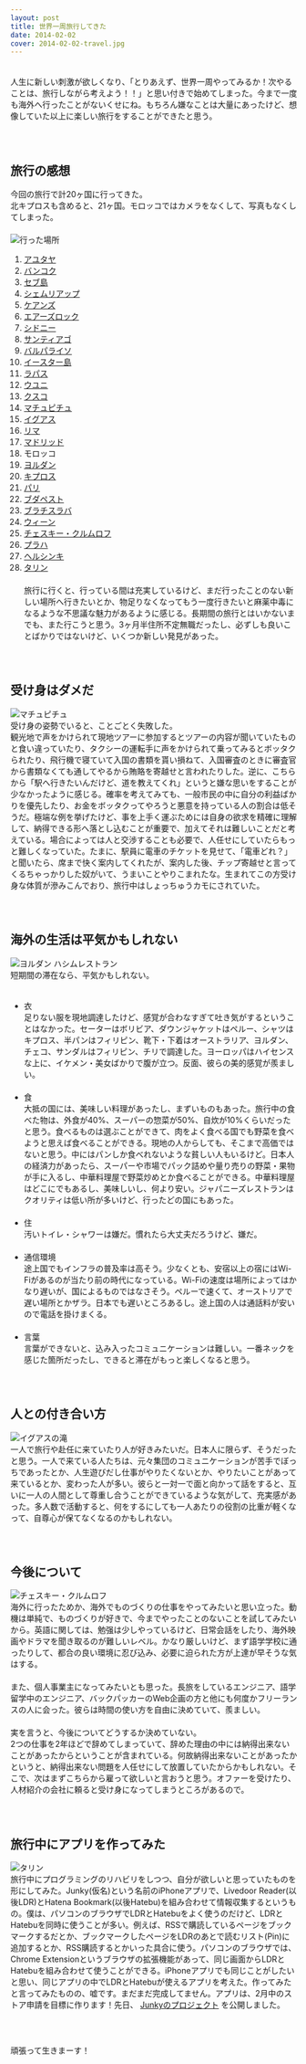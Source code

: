 ```yaml
---
layout: post
title: 世界一周旅行してきた
date: 2014-02-02
cover: 2014-02-02-travel.jpg
---
```

　  
人生に新しい刺激が欲しくなり、「とりあえず、世界一周やってみるか！次やることは、旅行しながら考えよう！！」と思い付きで始めてしまった。今まで一度も海外へ行ったことがないくせにね。もちろん嫌なことは大量にあったけど、想像していた以上に楽しい旅行をすることができたと思う。  
　  
　  
## 旅行の感想
今回の旅行で計20ヶ国に行ってきた。  
北キプロスも含めると、21ヶ国。モロッコではカメラをなくして、写真もなくしてしまった。  
　  
![行った場所](/images/2014-02-02-map.jpg)
　  
1. [アユタヤ](https://www.facebook.com/kenzan.hase/media_set?set=a.552620701457920.1073741829.100001299845318)  
2. [バンコク](https://www.facebook.com/kenzan.hase/media_set?set=a.552618338124823.1073741828.100001299845318)  
3. [セブ島](https://www.facebook.com/kenzan.hase/media_set?set=a.555411354512188.1073741830.100001299845318)  
4. [シェムリアップ](https://www.facebook.com/kenzan.hase/media_set?set=a.557560997630557.1073741831.100001299845318)  
5. [ケアンズ](https://www.facebook.com/kenzan.hase/media_set?set=a.561051290614861.1073741833.100001299845318)  
6. [エアーズロック](https://www.facebook.com/kenzan.hase/media_set?set=a.562741617112495.1073741834.100001299845318)  
7. [シドニー](https://www.facebook.com/kenzan.hase/media_set?set=a.565028893550434.1073741835.100001299845318)  
8. [サンティアゴ](https://www.facebook.com/kenzan.hase/media_set?set=a.567297439990246.1073741836.100001299845318)  
9. [バルパライソ](https://www.facebook.com/kenzan.hase/media_set?set=a.567304416656215.1073741837.100001299845318)  
10. [イースター島](https://www.facebook.com/kenzan.hase/media_set?set=a.569567583096565.1073741838.100001299845318)  
11. [ラパス](https://www.facebook.com/kenzan.hase/media_set?set=a.571981746188482.1073741840.100001299845318)  
12. [ウユニ](https://www.facebook.com/kenzan.hase/media_set?set=a.571989749521015.1073741841.100001299845318)  
13. [クスコ](https://www.facebook.com/kenzan.hase/media_set?set=a.573948675991789.1073741842.100001299845318)  
14. [マチュピチュ](https://www.facebook.com/kenzan.hase/media_set?set=a.573964282656895.1073741843.100001299845318)  
15. [イグアス](https://www.facebook.com/kenzan.hase/media_set?set=a.576491345737522.1073741844.100001299845318)  
16. [リマ](https://www.facebook.com/kenzan.hase/media_set?set=a.577805215606135.1073741845.100001299845318)  
17. [マドリッド](https://www.facebook.com/kenzan.hase/media_set?set=a.581759801877343.1073741846.100001299845318)  
18. モロッコ  
19. [ヨルダン](https://www.facebook.com/kenzan.hase/media_set?set=a.584373224949334.1073741848.100001299845318)  
20. [キプロス](https://www.facebook.com/kenzan.hase/media_set?set=a.585795571473766.1073741849.100001299845318)  
21. [パリ](https://www.facebook.com/kenzan.hase/media_set?set=a.588234964563160.1073741850.100001299845318)  
22. [ブダペスト](https://www.facebook.com/kenzan.hase/media_set?set=a.590302991023024.1073741851.100001299845318)  
23. [ブラチスラバ](https://www.facebook.com/kenzan.hase/media_set?set=a.591356007584389.1073741852.100001299845318)  
24. [ウィーン](https://www.facebook.com/kenzan.hase/media_set?set=a.591944620858861.1073741853.100001299845318)  
25. [チェスキー・クルムロフ](https://www.facebook.com/kenzan.hase/media_set?set=a.592885797431410.1073741854.100001299845318)  
26. [プラハ](https://www.facebook.com/kenzan.hase/media_set?set=a.594259973960659.1073741855.100001299845318)  
27. [ヘルシンキ](https://www.facebook.com/kenzan.hase/media_set?set=a.596232277096762.1073741856.100001299845318)  
28. [タリン](https://www.facebook.com/kenzan.hase/media_set?set=a.596877300365593.1073741857.100001299845318)  
　  
旅行に行くと、行っている間は充実しているけど、まだ行ったことのない新しい場所へ行きたいとか、物足りなくなってもう一度行きたいと麻薬中毒になるような不思議な魅力があるように感じる。長期間の旅行とはいかないまでも、また行こうと思う。3ヶ月半住所不定無職だったし、必ずしも良いことばかりではないけど、いくつか新しい発見があった。  
　  
　  
## 受け身はダメだ
![マチュピチュ](/images/2014-02-02-machu-picchu.jpg)
　  
受け身の姿勢でいると、ことごとく失敗した。  
観光地で声をかけられて現地ツアーに参加するとツアーの内容が聞いていたものと食い違っていたり、タクシーの運転手に声をかけられて乗ってみるとボッタクられたり、飛行機で寝ていて入国の書類を貰い損ねて、入国審査のときに審査官から書類なくても通してやるから賄賂を寄越せと言われたりした。逆に、こちらから「駅へ行きたいんだけど、道を教えてくれ」というと嫌な思いをすることが少なかったように感じる。確率を考えてみても、一般市民の中に自分の利益ばかりを優先したり、お金をボッタクってやろうと悪意を持っている人の割合は低そうだ。極端な例を挙げたけど、事を上手く運ぶためには自身の欲求を精確に理解して、納得できる形へ落とし込むことが重要で、加えてそれは難しいことだと考えている。場合によっては人と交渉することも必要で、人任せにしていたらもっと難しくなっていた。たまに、駅員に電車のチケットを見せて、「電車どれ？」と聞いたら、席まで快く案内してくれたが、案内した後、チップ寄越せと言ってくるちゃっかりした奴がいて、うまいことやりこまれたな。生まれてこの方受け身な体質が滲みこんでおり、旅行中はしょっちゅうカモにされていた。  
　  
　  
## 海外の生活は平気かもしれない
![ヨルダン ハシムレストラン](/images/2014-02-02-jordan.jpg)
　  
短期間の滞在なら、平気かもしれない。  
　  
* 衣  
足りない服を現地調達したけど、感覚が合わなすぎて吐き気がするということはなかった。セーターはボリビア、ダウンジャケットはペルー、シャツはキプロス、半パンはフィリピン、靴下・下着はオーストラリア、ヨルダン、チェコ、サンダルはフィリピン、チリで調達した。ヨーロッパはハイセンスな上に、イケメン・美女ばかりで腹が立つ。反面、彼らの美的感覚が羨ましい。  
　  
* 食  
大抵の国には、美味しい料理があったし、まずいものもあった。旅行中の食べた物は、外食が40%、スーパーの惣菜が50%、自炊が10%くらいだったと思う。食べるものは選ぶことができて、肉をよく食べる国でも野菜を食べようと思えば食べることができる。現地の人からしても、そこまで高価ではないと思う。中にはパンしか食べれないような貧しい人もいるけど。日本人の経済力があったら、スーパーや市場でパック詰めや量り売りの野菜・果物が手に入るし、中華料理屋で野菜炒めとか食べることができる。中華料理屋はどこにでもあるし、美味しいし、何より安い。ジャパニーズレストランはクオリティは低い所が多いけど、行ったどの国にもあった。  
　  
* 住  
汚いトイレ・シャワーは嫌だ。慣れたら大丈夫だろうけど、嫌だ。  
　  
* 通信環境  
途上国でもインフラの普及率は高そう。少なくとも、安宿以上の宿にはWi-Fiがあるのが当たり前の時代になっている。Wi-Fiの速度は場所によってはかなり遅いが、国によるものではなさそう。ペルーで速くて、オーストリアで遅い場所とかザラ。日本でも遅いところあるし。途上国の人は通話料が安いので電話を掛けまくる。  
　  
* 言葉  
言葉ができないと、込み入ったコミュニケーションは難しい。一番ネックを感じた箇所だったし、できると滞在がもっと楽しくなると思う。  
　  
　  
## 人との付き合い方
![イグアスの滝](/images/2014-02-02-iguazu.jpg)
　  
一人で旅行や赴任に来ていたり人が好きみたいだ。日本人に限らず、そうだったと思う。一人で来ている人たちは、元々集団のコミュニケーションが苦手でぼっちであったとか、人生遊びだし仕事がやりたくないとか、やりたいことがあって来ているとか、変わった人が多い。彼らと一対一で面と向かって話をすると、互いに一人の人間として尊重し合うことができているような気がして、充実感があった。多人数で活動すると、何をするにしても一人あたりの役割の比重が軽くなって、自尊心が保てなくなるのかもしれない。  
　  
　  
## 今後について
![チェスキー・クルムロフ](/images/2014-02-02-cesky-krumlov.jpg)
　  
海外に行ったためか、海外でものづくりの仕事をやってみたいと思い立った。動機は単純で、ものづくりが好きで、今までやったことのないことを試してみたいから。英語に関しては、勉强は少しやっているけど、日常会話をしたり、海外映画やドラマを聞き取るのが難しいレベル。かなり厳しいけど、まず語学学校に通ったりして、都合の良い環境に忍び込み、必要に迫られた方が上達が早そうな気はする。  
　  
また、個人事業主になってみたいとも思った。長旅をしているエンジニア、語学留学中のエンジニア、バックパッカーのWeb企画の方と他にも何度かフリーランスの人に会った。彼らは時間の使い方を自由に決めていて、羨ましい。  
　  
実を言うと、今後についてどうするか決めていない。  
2つの仕事を2年ほどで辞めてしまっていて、辞めた理由の中には納得出来ないことがあったからということが含まれている。何故納得出来ないことがあったかというと、納得出来ない問題を人任せにして放置していたからかもしれない。そこで、次はまずこちらから雇って欲しいと言おうと思う。オファーを受けたり、人材紹介の会社に頼ると受け身になってしまうところがあるので。  
　  
　  
## 旅行中にアプリを作ってみた
![タリン](/images/2014-02-02-tallinn.jpg)
　  
旅行中にプログラミングのリハビリをしつつ、自分が欲しいと思っていたものを形にしてみた。Junky(仮名)という名前のiPhoneアプリで、Livedoor Reader(以後LDR)とHatena Bookmark(以後Hatebu)を組み合わせて情報収集するというもの。僕は、パソコンのブラウザでLDRとHatebuをよく使うのだけど、LDRとHatebuを同時に使うことが多い。例えば、RSSで購読しているページをブックマークするだとか、ブックマークしたページをLDRのあとで読むリスト(Pin)に追加するとか、RSS購読するとかいった具合に使う。パソコンのブラウザでは、Chrome Extensionというブラウザの拡張機能があって、同じ画面からLDRとHatebuを組み合わせて使うことができる。iPhoneアプリでも同じことがしたいと思い、同じアプリの中でLDRとHatebuが使えるアプリを考えた。作ってみたと言ってみたものの、嘘です。まだまだ完成してません。アプリは、2月中のストア申請を目標に作ります！先日、 [Junkyのプロジェクト](https://github.com/kenzan8000/junky) を公開しました。  
　  
　  
　  
頑張って生きまーす！
